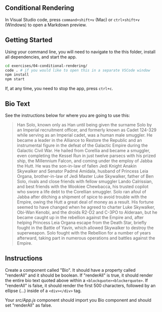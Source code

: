 ## Conditional Rendering

In Visual Studio code, press `command+shift+v` (Mac) or `ctrl+shift+v` (Windows) to open a Markdown preview.

## Getting Started

Using your command line, you will need to navigate to the this folder, install all dependencies, and start the app.

```bash
cd exercises/04-conditional-rendering/
code . # if you would like to open this in a separate VSCode window
npm install
npm start
```

If, at any time, you need to stop the app, press `ctrl+c`.

## Bio Text

See the instructions below for where you are going to use this:

> Han Solo, known only as Han until being given the surname Solo by an Imperial recruitment officer, and formerly known as Cadet 124-329 while serving as an Imperial cadet, was a human male smuggler. He became a leader in the Alliance to Restore the Republic and an instrumental figure in the defeat of the Galactic Empire during the Galactic Civil War. He hailed from Corellia and became a smuggler, even completing the Kessel Run in just twelve parsecs with his prized ship, the Millennium Falcon, and coming under the employ of Jabba the Hutt. He was the son-in-law of fallen Jedi Knight Anakin Skywalker and Senator Padmé Amidala, husband of Princess Leia Organa, brother-in-law of Jedi Master Luke Skywalker, father of Ben Solo, rivals and close friends with fellow smuggler Lando Calrissian, and best friends with the Wookiee Chewbacca, his trusted copilot who swore a life debt to the Corellian smuggler. Solo ran afoul of Jabba after ditching a shipment of spice to avoid trouble with the Empire, owing the Hutt a great deal of money as a result. His fortune seemed to have changed when he agreed to charter Luke Skywalker, Obi-Wan Kenobi, and the droids R2-D2 and C-3PO to Alderaan, but he became caught up in the rebellion against the Empire and, after helping Princess Leia Organa escape from the Death Star, briefly fought in the Battle of Yavin, which allowed Skywalker to destroy the superweapon. Solo fought with the Rebellion for a number of years afterward, taking part in numerous operations and battles against the Empire.

## Instructions

Create a component called "Bio". It should have a property called "renderAll" and it should be boolean. If "renderAll" is true, it should render the entire bio text quoted above within a `<blockquote><blockerquote>`. If "renderAll" is false, it should render the first 500 characters, followed by an ellipse (...) inside of a `<div></div>` tag.

Your _src/App.js_ component should import you Bio component and should set "renderAll" as false.

